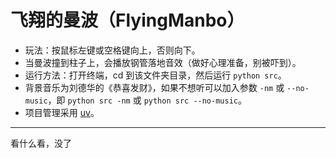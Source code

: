 # 飞翔的曼波（FlyingManbo）

- 玩法：按鼠标左键或空格键向上，否则向下。
- 当曼波撞到柱子上，会播放钢管落地音效（做好心理准备，别被吓到）。
- 运行方法：打开终端，cd 到该文件夹目录，然后运行 `python src`。
- 背景音乐为刘德华的《恭喜发财》，如果不想听可以加入参数 `-nm` 或 `--no-music`，即 `python src -nm` 或 `python src --no-music`。
- 项目管理采用 [uv](https://docs.astral.sh/uv "点击此处打开 uv 官网，可以查看安装方法")。

---

看什么看，没了
